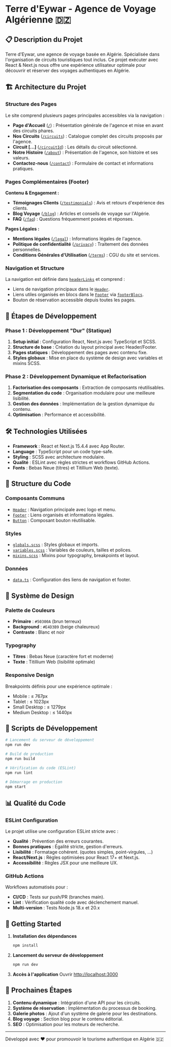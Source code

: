 # Terre d'Eywar - Agence de Voyage Algérienne 🇩🇿

## 📋 Description du Projet

Terre d'Eywar, une agence de voyage basée en Algérie. Spécialisée dans l'organisation de circuits touristiques tout inclus. Ce projet exécuter avec React & Next.js nous offre une expérience utilisateur optimale pour découvrir et réserver des voyages authentiques en Algérie.

## 🏗️ Architecture du Projet

### Structure des Pages

Le site comprend plusieurs pages principales accessibles via la navigation :

- **Page d'Accueil** ([`/`](src/app/page.tsx)) : Présentation générale de l'agence et mise en avant des circuits phares.
- **Nos Circuits** ([`/circuits`](src/app/circuits/page.tsx)) : Catalogue complet des circuits proposés par l'agence.
- **Circuit [...]** ([`/circuitId`](src/app/circuits/slug/page.tsx)) : Les détails du circuit sélectionné.
- **Notre Histoire** ([`/about`](src/app/about/page.tsx)) : Présentation de l'agence, son histoire et ses valeurs.
- **Contactez-nous** ([`/contact`](src/app/contact/page.tsx)) : Formulaire de contact et informations pratiques.

### Pages Complémentaires (Footer)

**Contenu & Engagement :**

- **Témoignages Clients** ([`/testimonials`](src/app/testimonials/page.tsx)) : Avis et retours d'expérience des clients.
- **Blog Voyage** ([`/blog`](src/app/blog/page.tsx)) : Articles et conseils de voyage sur l'Algérie.
- **FAQ** ([`/faq`](src/app/faq/page.tsx)) : Questions fréquemment posées et réponses.

**Pages Légales :**

- **Mentions légales** ([`/legal`](src/app/legal/page.tsx)) : Informations légales de l'agence.
- **Politique de confidentialité** ([`/privacy`](src/app/privacy/page.tsx)) : Traitement des données personnelles.
- **Conditions Générales d'Utilisation** ([`/terms`](src/app/terms/page.tsx)) : CGU du site et services.

### Navigation et Structure

La navigation est définie dans [`headerLinks`](src/utils/data.ts) et comprend :

- Liens de navigation principaux dans le [`Header`](src/components/common/Header.tsx).
- Liens utiles organisés en blocs dans le [`Footer`](src/components/common/Footer.tsx) via [`footerBlocs`](src/utils/data.ts).
- Bouton de réservation accessible depuis toutes les pages.

## 🚀 Étapes de Développement

### Phase 1 : Développement "Dur" (Statique)

1. **Setup initial** : Configuration React, Next.js avec TypeScript et SCSS.
2. **Structure de base** : Création du layout principal avec Header/Footer.
3. **Pages statiques** : Développement des pages avec contenu fixe.
4. **Styles globaux** : Mise en place du système de design avec variables et mixins SCSS.

### Phase 2 : Développement Dynamique et Refactorisation

1. **Factorisation des composants** : Extraction de composants réutilisables.
2. **Segmentation du code** : Organisation modulaire pour une meilleure lisibilité.
3. **Gestion des données** : Implémentation de la gestion dynamique du contenu.
4. **Optimisation** : Performance et accessibilité.

## 🛠️ Technologies Utilisées

- **Framework** : React et Next.js 15.4.4 avec App Router.
- **Language** : TypeScript pour un code type-safe.
- **Styling** : SCSS avec architecture modulaire.
- **Qualité** : ESLint avec règles strictes et workflows GitHub Actions.
- **Fonts** : Bebas Neue (titres) et Titillium Web (texte).

## 📁 Structure du Code

### Composants Communs

- [`Header`](src/components/common/Header.tsx) : Navigation principale avec logo et menu.
- [`Footer`](src/components/common/Footer.tsx) : Liens organisés et informations légales.
- [`Button`](src/components/common/Button.tsx) : Composant bouton réutilisable.

### Styles

- [`globals.scss`](src/styles/globals.scss) : Styles globaux et imports.
- [`variables.scss`](src/styles/utils/variables.scss) : Variables de couleurs, tailles et polices.
- [`mixins.scss`](src/styles/utils/mixins.scss) : Mixins pour typography, breakpoints et layout.

### Données

- [`data.ts`](src/utils/data.ts) : Configuration des liens de navigation et footer.

## 🎨 Système de Design

### Palette de Couleurs

- **Primaire** : `#50300A` (brun terreux)
- **Background** : `#E4D3B9` (beige chaleureux)
- **Contraste** : Blanc et noir

### Typography

- **Titres** : Bebas Neue (caractère fort et moderne)
- **Texte** : Titillium Web (lisibilité optimale)

### Responsive Design

Breakpoints définis pour une expérience optimale :

- Mobile : ≤ 767px
- Tablet : ≤ 1023px
- Small Desktop : ≤ 1279px
- Medium Desktop : ≤ 1440px

## 🔧 Scripts de Développement

```bash
# Lancement du serveur de développement
npm run dev

# Build de production
npm run build

# Vérification du code (ESLint)
npm run lint

# Démarrage en production
npm start
```

## 📊 Qualité du Code

### ESLint Configuration

Le projet utilise une configuration ESLint stricte avec :

- **Qualité** : Prévention des erreurs courantes.
- **Bonnes pratiques** : Égalité stricte, gestion d'erreurs.
- **Lisibilité** : Formatage cohérent. (quotes simples, point-virgules, ...)
- **React/Next.js** : Règles optimisées pour React 17+ et Next.js.
- **Accessibilité** : Règles JSX pour une meilleure UX.

### GitHub Actions

Workflows automatisés pour :

- **CI/CD** : Tests sur push/PR (branches main).
- **Lint** : Vérification qualité code avec déclenchement manuel.
- **Multi-version** : Tests Node.js 18.x et 20.x

## 🚦 Getting Started

1. **Installation des dépendances**

    ```bash
    npm install
    ```

2. **Lancement du serveur de développement**

    ```bash
    npm run dev
    ```

3. **Accès à l'application**
   Ouvrir [http://localhost:3000](http://localhost:3000)

## 📝 Prochaines Étapes

1. **Contenu dynamique** : Intégration d'une API pour les circuits.
2. **Système de réservation** : Implémentation du processus de booking.
3. **Galerie photos** : Ajout d'un système de galerie pour les destinations.
4. **Blog voyage** : Section blog pour le contenu éditorial.
5. **SEO** : Optimisation pour les moteurs de recherche.

---

Développé avec ❤️ pour promouvoir le tourisme authentique en Algérie 🇩🇿
